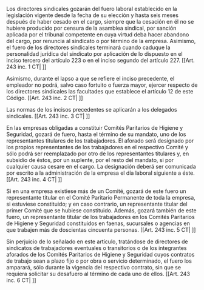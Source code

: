 Los directores sindicales gozarán del fuero laboral establecido en la legislación vigente desde la fecha de su elección y hasta seis meses después de haber cesado en el cargo, siempre que la cesación en él no se hubiere producido por censura de la asamblea sindical, por sanción aplicada por el tribunal competente en cuya virtud deba hacer abandono del cargo, por renuncia al sindicato o por término de la empresa. Asimismo, el fuero de los directores sindicales terminará cuando caduque la personalidad jurídica del sindicato por aplicación de lo dispuesto en el inciso tercero del artículo 223 o en el inciso segundo del artículo 227. [[Art. 243 inc. 1 CT| ]]

Asimismo, durante el lapso a que se refiere el inciso precedente, el empleador no podrá, salvo caso fortuito o fuerza mayor, ejercer respecto de los directores sindicales las facultades que establece el artículo 12 de este Código. [[Art. 243 inc. 2 CT| ]]

Las normas de los incisos precedentes se aplicarán a los delegados sindicales. [[Art. 243 inc. 3 CT| ]]

En las empresas obligadas a constituir Comités Paritarios de Higiene y Seguridad, gozará de fuero, hasta el término de su mandato, uno de los representantes titulares de los trabajadores. El aforado será designado por los propios representantes de los trabajadores en el respectivo Comité y sólo podrá ser reemplazado por otro de los representantes titulares y, en subsidio de éstos, por un suplente, por el resto del mandato, si por cualquier causa cesare en el cargo. La designación deberá ser comunicada por escrito a la administración de la empresa el día laboral siguiente a éste. [[Art. 243 inc. 4 CT| ]]

Si en una empresa existiese más de un Comité, gozará de este fuero un representante titular en el Comité Paritario Permanente de toda la empresa, si estuviese constituido; y en caso contrario, un representante titular del primer Comité que se hubiese constituido. Además, gozará también de este fuero, un representante titular de los trabajadores en los Comités Paritarios de Higiene y Seguridad constituidos en faenas, sucursales o agencias en que trabajen más de doscientas cincuenta personas. [[Art. 243 inc. 5 CT| ]]

Sin perjuicio de lo señalado en este artículo, tratándose de directores de sindicatos de trabajadores eventuales o transitorios o de los integrantes aforados de los Comités Paritarios de Higiene y Seguridad cuyos contratos de trabajo sean a plazo fijo o por obra o servicio determinado, el fuero los amparará, sólo durante la vigencia del respectivo contrato, sin que se requiera solicitar su desafuero al término de cada uno de ellos. [[Art. 243 inc. 6 CT| ]]